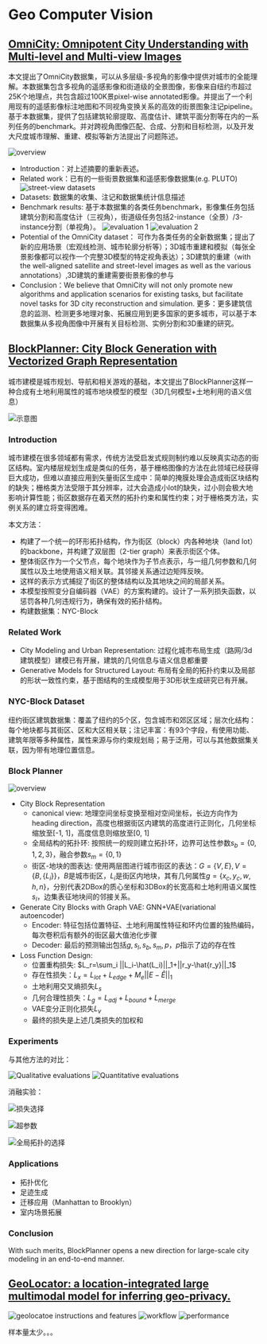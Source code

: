 # Geo Computer Vision
## [OmniCity: Omnipotent City Understanding with Multi-level and Multi-view Images](https://liweijia.github.io/assets/pdf/CVPR2023_OmniCity_camera_ready.pdf)

本文提出了OmniCity数据集，可以从多层级-多视角的影像中提供对城市的全能理解。本数据集包含多视角的遥感影像和街道级的全景图像，影像来自纽约市超过25K个地理点，共包含超过100K景pixel-wise annotated影像。并提出了一个利用现有的遥感影像标注地图和不同视角变换关系的高效的街景图象注记pipeline。基于本数据集，提供了包括建筑轮廓提取、高度估计、建筑平面分割等在内的一系列任务的benchmark。并对跨视角图像匹配、合成、分割和目标检测，以及开发大尺度城市理解、重建、模拟等新方法提出了问题陈述。

![overview](image-25.png)
+ Introduction：对上述摘要的重新表述。
+ Related work：已有的一些街景数据集和遥感影像数据集(e.g. PLUTO)
![street-view datasets](image-26.png)
+ Datasets: 数据集的收集、注记和数据集统计信息描述
+ Benchmark results: 基于本数据集的各类任务benchmark，影像集任务包括建筑分割和高度估计（三视角），街道级任务包括2-instance（全景）/3-instance分割（单视角）。
![evaluation 1](image-27.png)
![evaluation 2](image-28.png)
+ Potential of the OmniCity dataset： 可作为各类任务的全新数据集；提出了新的应用场景（宏观线检测、城市轮廓分析等）；3D城市重建和模拟（每张全景影像都可以视作一个完整3D模型的特定视角表达）；3D建筑的重建（with the well-aligned satellite and street-level images as well as the various annotations）,3D建筑的重建需要街景影像的参与
+ Conclusion：We believe that OmniCity will not only promote new algorithms and application scenarios for existing tasks, but facilitate novel tasks for 3D city reconstruction and simulation. 更多：更多建筑信息的监测、检测更多地理对象、拓展应用到更多国家的更多城市，可以基于本数据集从多视角图像中开展有关目标检测、实例分割和3D重建的研究。

## [BlockPlanner: City Block Generation with Vectorized Graph Representation](https://openaccess.thecvf.com/content/ICCV2021/papers/Xu_BlockPlanner_City_Block_Generation_With_Vectorized_Graph_Representation_ICCV_2021_paper.pdf)

城市建模是城市规划、导航和相关游戏的基础，本文提出了BlockPlanner这样一种合成有土地利用属性的城市地块模型的模型（3D几何模型+土地利用的语义信息）

![示意图](image-29.png)

### Introduction

城市建模在很多领域都有需求，传统方法受启发式规则制约难以反映真实动态的街区结构。室内楼层规划生成是类似的任务，基于栅格图像的方法在此领域已经获得巨大成功，但难以直接应用到矢量街区生成中：简单的掩膜处理会造成街区块结构的缺失；栅格类方法受限于其分辨率，过大会造成小lot的缺失，过小则会极大地影响计算性能；街区数据存在着天然的拓扑约束和属性约束；对于栅格类方法，实例关系的建立将变得困难。

本文方法：

+ 构建了一个统一的环形拓扑结构，作为街区（block）内各种地块（land lot）的backbone，并构建了双层图（2-tier graph）来表示街区个体。
+ 整体街区作为一个父节点，每个地块作为子节点表示，与一组几何参数和几何属性以及土地使用语义相关联。其邻接关系通过边矩阵反映。
+ 这样的表示方式捕捉了街区的整体结构以及其地块之间的局部关系。
+ 本模型按照变分自编码器（VAE）的方案构建的。设计了一系列损失函数，以惩罚各种几何违规行为，确保有效的拓扑结构。
+ 构建数据集：NYC-Block

### Related Work

+ City Modeling and Urban Representation: 过程化城市布局生成（路网/3d建筑模型）建模已有开展，建筑的几何信息与语义信息都重要
+ Generative Models for Structured Layout: 布局有全局的拓扑约束以及局部的形状一致性约束，基于图结构的生成模型用于3D形状生成研究已有开展。

### NYC-Block Dataset

纽约街区建筑数据集：覆盖了纽约的5个区，包含城市和郊区区域；层次化结构：每个地块都与其街区、区和大区相关联；注记丰富：有93个字段，有使用功能、建筑年限等多种属性，属性来源与你约束规划局；易于泛用，可以与其他数据集关联，因为带有地理位置信息。

### Block Planner

![overview](image-30.png)

+ City Block Representation
  + canonical view: 地理空间坐标变换至相对空间坐标，长边方向作为heading direction，高度也根据街区内建筑的高度进行正则化，几何坐标缩放至[-1, 1]，高度信息则缩放至[0, 1]
  + 全局结构的拓扑环: 按照统一的规则建立拓扑环，边界可达性参数$s_b=\{0,1,2,3\}$，融合参数$s_m=\{0,1\}$
  + 街区-地块的图表达: 使用两层图进行城市街区的表达：$G=\{V,E\},V=\{B,\{L_i\}\}$，$B$是城市街区，$L_i$是街区内地块，其有几何属性$g=\{x_c,y_c,w,h,n\}$，分别代表2DBox的质心坐标和3DBox的长宽高和土地利用语义属性$s_l$，边集表征地块间的邻接关系。
+ Generate City Blocks with Graph VAE: GNN+VAE(variational autoencoder)
  + Encoder: 特征包括位置特征、土地利用属性特征和环内位置的独热编码，每次卷积后有额外的街区最大值池化步骤
  + Decoder: 最后的预测输出包括$g,s_l,s_b,s_m,p$，$p$指示了边的存在性
+ Loss Function Design:
  + 位置重构损失: $L_r=\sum_i ||L_i-\hat(L_i)||_1+||r_y-\hat{r_y}||_1$
  + 存在性损失：$L_x=L_{lot}+L_{edge}+M_e||E-\hat{E}||_1$
  + 土地利用交叉熵损失$L_s$
  + 几何合理性损失：$L_g=L_{adj}+L_{bound}+L_{merge}$
  + VAE变分正则化损失$L_v$
  + 最终的损失是上述几类损失的加权和


### Experiments

与其他方法的对比：

![Qualitative evaluations](image-31.png)
![ Quantitative evaluations](image-32.png)


消融实验：

![损失选择](image-33.png)

![超参数](image-34.png)

![全局拓扑的选择](image-35.png)

### Applications

+ 拓扑优化
+ 足迹生成
+ 迁移应用（Manhattan to Brooklyn）
+ 室内场景拓展

### Conclusion

With such merits, BlockPlanner opens a new direction for large-scale city modeling in an end-to-end manner.

## [GeoLocator: a location-integrated large multimodal model for inferring geo-privacy.](https://arxiv.org/pdf/2311.13018)

![geolocatoe instructions and features](image-36.png)
![workflow](image-37.png)
![performance](image-38.png)

样本量太少。。。
